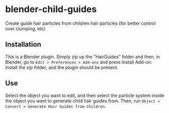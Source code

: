 # blender-child-guides
Create guide hair particles from children hair particles (for better control over clumping, etc)

## Installation
This is a Blender plugin. Simply zip up the "HairGuides" folder and then, in Blender, go to `Edit > Preferences > Add-ons` and press Install Add-on. Install the zip folder, and the plugin should be present.

## Use
Select the object you want to edit, and then select the particle system inside the object you want to generate child hair guides from. Then, run `Object > Convert > Generate Hair Guides from Children`.